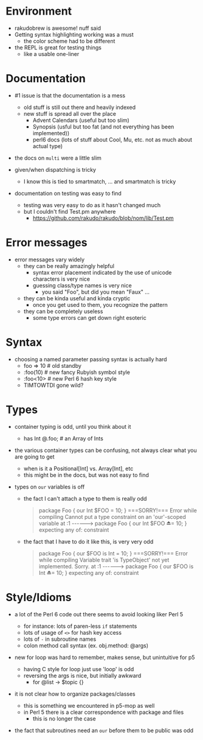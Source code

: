 # Environment

- rakudobrew is awesome! nuff said
- Getting syntax highlighting working was a must
    - the color scheme had to be different
- the REPL is great for testing things
    - like a usable one-liner

# Documentation

- #1 issue is that the documentation is a mess
    - old stuff is still out there and heavily indexed
    - new stuff is spread all over the place
        - Advent Calendars (useful but too slim)
        - Synopsis (usful but too fat (and not everything has been implemented))
        - perl6 docs (lots of stuff about Cool, Mu, etc. not as much about actual type)

- the docs on `multi` were a little slim
- given/when dispatching is tricky
    - I know this is tied to smartmatch, ... and smartmatch is tricky

- documentation on testing was easy to find
    - testing was very easy to do as it hasn't changed much
    - but I couldn't find Test.pm anywhere
        - https://github.com/rakudo/rakudo/blob/nom/lib/Test.pm

# Error messages

- error messages vary widely
    - they can be really amazingly helpful
        - syntax error placement indicated by the use of unicode characters is very nice
        - guessing class/type names is very nice
            - you said "Foo", but did you mean "Faux" ...
    - they can be kinda useful and kinda cryptic 
        - once you get used to them, you recognize the pattern 
    - they can be completely useless
        - some type errors can get down right esoteric

# Syntax

- choosing a named parameter passing syntax is actually hard
    - foo => 10  # old standby
    - :foo(10)   # new fancy Rubyish symbol style
    - :foo<10>   # new Perl 6 hash key style
    - TIMTOWTDI gone wild?

# Types

- container typing is odd, until you think about it
    - has Int @.foo; # an Array of Ints

- the various container types can be confusing, not always clear what you are going to get
    - when is it a Positional[Int] vs. Array[Int], etc
    - this might be in the docs, but was not easy to find

- types on `our` variables is off
    - the fact I can't attach a type to them is really odd
        > package Foo { our Int $FOO = 10; }
        ===SORRY!=== Error while compiling <unknown file>
        Cannot put a type constraint on an 'our'-scoped variable
        at <unknown file>:1
        ------> package Foo { our Int $FOO ⏏= 10; }
            expecting any of:
                constraint
    - the fact that I have to do it like this, is very very odd
        > package Foo { our $FOO is Int = 10; }
        ===SORRY!=== Error while compiling
        Variable trait 'is TypeObject' not yet implemented. Sorry.
        at :1
        ------> package Foo { our $FOO is Int ⏏= 10; }
            expecting any of:
                constraint

# Style/Idioms

- a lot of the Perl 6 code out there seems to avoid looking liker Perl 5
    - for instance: lots of paren-less `if` statements
    - lots of usage of `<>` for hash key access
    - lots of `-` in subroutine names
    - colon method call syntax (ex. obj.method: @args)

- new for loop was hard to remember, makes sense, but unintuitive for p5
    - having C style for loop just use 'loop' is odd
    - reversing the args is nice, but initially awkward 
        - for @list -> $topic {}

- it is not clear how to organize packages/classes
    - this is something we encountered in p5-mop as well
    - in Perl 5 there is a clear correspondence with package and files
        - this is no longer the case

- the fact that subroutines need an `our` before them to be public was odd



